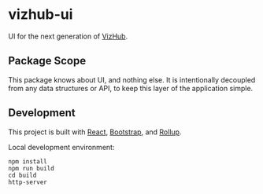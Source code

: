 # vizhub-ui

UI for the next generation of [VizHub](https://vizhub.com/).

## Package Scope

This package knows about UI, and nothing else. It is intentionally decoupled from any data structures or API, to keep this layer of the application simple.

## Development

This project is built with [React](https://reactjs.org/), [Bootstrap](https://getbootstrap.com/), and [Rollup](https://rollupjs.org/guide/en/).

Local development environment:

```
npm install
npm run build
cd build
http-server
```
